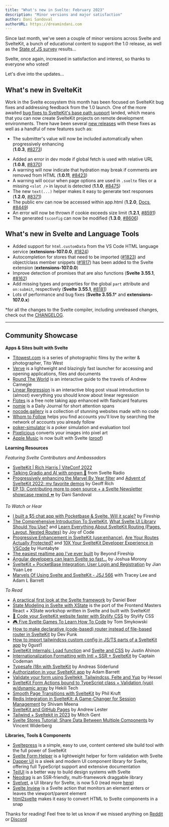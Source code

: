 ```yaml
---
title: "What's new in Svelte: February 2023"
description: "Minor versions and major satisfaction"
author: Dani Sandoval
authorURL: https://dreamindani.com
---
```


Since last month, we've seen a couple of minor versions across Svelte and SvelteKit, a bunch of educational content to support the 1.0 release, as well as the [State of JS survey](https://stateofjs.com) results...

Svelte, once again, increased in satisfaction and interest, so thanks to everyone who voted!

Let's dive into the updates...

## What's new in SvelteKit
Work in the Svelte ecosystem this month has been focused on SvelteKit bug fixes and addressing feedback from the 1.0 launch. One of the more awaited [bug fixes to SvelteKit's base path support](https://github.com/sveltejs/kit/issues/2958) landed, which means that you can now create SvelteKit projects on remote development environments. There have been several [new releases](https://github.com/sveltejs/kit/blob/master/packages/kit/CHANGELOG.md) with these fixes as well as a handful of new features such as:
- The submitter's value will now be included automatically when progressively enhancing <form method="get"> (**1.0.3**, [#8273](https://github.com/sveltejs/kit/pull/8273))
- Added an error in dev mode if global fetch is used with relative URL (**1.0.8**, [#8370](https://github.com/sveltejs/kit/pull/8370))
- A warning will now indicate that hydration may break if comments are removed from HTML (**1.0.11**, [#8423](https://github.com/sveltejs/kit/pull/8423))
- A warning will occur when page options are used in `.svelte` files or a missing `<slot />` in layout is detected (**1.1.0**, [#8475](https://github.com/sveltejs/kit/pull/8475))
- The new `text(...)` helper makes it easy to generate text responses (**1.2.0**, [#8371](https://github.com/sveltejs/kit/pull/8371))
- The public env can now be accessed within app.html (**1.2.0**, [Docs](https://kit.svelte.dev/docs/project-structure#project-files-src), [#8449](https://github.com/sveltejs/kit/pull/8449))
- An error will now be thrown if cookie exceeds size limit (**1.2.1**, [#8591](https://github.com/sveltejs/kit/pull/8591))
- The generated `tsconfig` can now be modified (**1.3.0**, [#8606](https://github.com/sveltejs/kit/pull/8606))


## What's new in Svelte and Language Tools
- Added support for `html.customData` from the VS Code HTML language service (**extensions-107.0.0**, [#1824](https://github.com/sveltejs/language-tools/pull/1824))
- Autocompletion for stores that need to be imported ([#1823](https://github.com/sveltejs/language-tools/pull/1823)) and object/class member snippets ([#1817](https://github.com/sveltejs/language-tools/pull/1817)) has been added to the Svelte extension (**extensions-107.0.0**)
- Improve detection of promises that are also functions (**Svelte 3.55.1**, [#8162](https://github.com/sveltejs/svelte/pull/8162))
- Add missing types and properties for the global `part` attribute and `on:submit`, respectively (**Svelte 3.55.1**, [#8181](https://github.com/sveltejs/svelte/issues/8181))
- Lots of performance and bug fixes (**Svelte 3.55.1*** and **extensions-107.0.x**)

*for all the changes to the Svelte compiler, including unreleased changes, check out the [CHANGELOG](https://github.com/sveltejs/svelte/blob/master/CHANGELOG.md).

---

## Community Showcase

**Apps & Sites built with Svelte**
- [Titowest.com](https://titowest.com/) is a series of photographic films by the writer & photographer, Tito West
- [Verve](https://github.com/ParthJadhav/verve) is a lightweight and blazingly fast launcher for accessing and opening applications, files and documents
- [Round The World](https://rtw.voyage/) is an interactive guide to the travels of Andrew Carnegie
- [Linear Regression](https://mlu-explain.github.io/linear-regression/) is an interactive blog post visual introduction to (almost) everything you should know about linear regression
- [Flotes](https://flotes.app/) is a free note taking app enhanced with flashcard features
- [nomie](https://github.com/open-nomie/nomie6-oss) is a Daily Journal for short attention spans
- [nocode.gallery](https://nocode.gallery/) is a collection of stunning websites made with no code
- [Whom to Follow](https://whomtofollow.com/) helps you find accounts you'll love by searching the network of accounts you already follow
- [poker-simulator](https://github.com/hucancode/poker-simulator) is a poker simulation and evaluation tool
- [Pixelicious](https://www.pixelicious.xyz/) converts your images into pixel art
- [Apple Music](https://music.apple.com/us/browse) is now built with Svelte ([proof](https://twitter.com/BrittneyPostma/status/1615381017300271104))

**Learning Resources**

_Featuring Svelte Contributors and Ambassadors_
- [SvelteKit | Rich Harris | ViteConf 2022](https://www.youtube.com/watch?v=-OMPfr56kXI)
- [Talking Gradio and AI with pngwn 🐧](https://www.svelteradio.com/episodes/gradio-with-pngwn) from Svelte Radio
- [Progressively enhancing the Marvel By Year filter](https://geoffrich.net/posts/marvel-filter-state/) and [Advent of SvelteKit 2022: my favorite demos](https://geoffrich.net/posts/advent-of-sveltekit-2022/) by Geoff Rich
- [EP 13: Contributing more to open source + a Svelte Newsletter showcase rewind ⏪](https://bookmarkbeat.substack.com/p/contributing-more-to-open-source) by Dani Sandoval

_To Watch or Hear_
- [I built a $5 chat app with Pocketbase & Svelte. Will it scale?](https://www.youtube.com/watch?v=gUYBFDPZ5qk) by Fireship
- [The Comprehensive Introduction To SvelteKit](https://www.youtube.com/watch?v=obmiLi3bhkQ), [What Svelte UI Library Should You Use?](https://www.youtube.com/watch?v=O0mNU0maItY) and [Learn Everything About SvelteKit Routing (Pages, Layout, Nested Routes)](https://www.youtube.com/watch?v=7hXHbGj6iE0) by Joy of Code
- [Progressive Enhancement in SvelteKit (use:enhance)](https://www.youtube.com/watch?v=jXtzWMhdI2U), [Are Your Routes Actually Protected?](https://www.youtube.com/watch?v=UbhhJWV3bmI) and [10X Your SvelteKit Developer Experience in VSCode](https://www.youtube.com/watch?v=13v50nLh67Q) by Huntabyte
- [The easiest realtime app I’ve ever built](https://www.youtube.com/watch?v=UbOaAtHWidc) by Beyond Fireship
- [Angular developers can learn Svelte so fast...](https://www.youtube.com/watch?v=lKdw_z9qmPU) by Joshua Morony
- [SvelteKit + PocketBase Integration: User Login and Registration](https://www.youtube.com/watch?v=AxPB3e-3yEM) by Jian Yuan Lee
- [Marvels Of Using Svelte and SvelteKit - JSJ 566](https://topenddevs.com/podcasts/javascript-jabber/episodes/marvels-of-using-svelte-and-sveltekit-jsj-566) with Tracey Lee and Adam L Barrett


_To Read_
- [A practical first look at the Svelte framework](https://mainmatter.com/blog/2023/01/24/sveltekit-super-rentals/) by Daniel Beer
- [State Modeling in Svelte with XState](https://github.com/annaghi/xstate-svelte-workshop) is the port of the Frontend Masters React + XState workshop written in Svelte and built with SvelteKit!
- [🚀 Code your SvelteKit website faster with Stylify CSS](https://stylifycss.com/blog/code-your-sveltekit-website-faster-with-stylify-css/) by Stylify CSS
- [🎮 Five Svelte Games To Learn How To Code](https://tomaszs2.medium.com/five-svelte-games-to-learn-how-to-code-f36ae6e58923) by Tom Smykowski
- [How to make declarative (code-based) router instead of file-based router in SvelteKit](https://dev.to/devpunk/how-to-make-declarativecode-based-router-instead-of-file-based-router-in-sveltekit-2-3dd4) by Dev Punk
- [How to import tailwindcss custom config in JS/TS parts of a SvelteKit app](https://gist.github.com/0gust1/aa8c8b831428cdd7a5535e92cbf02f04) by 0gust1
- [SvelteKit Internals: Load function](https://www.okupter.com/blog/sveltekit-internals-load-function) and [Svelte and CSS](https://www.okupter.com/blog/svelte-and-css) by Justin Ahinon
- [Internationalization Formatting with Intl + SSR + SvelteKit](https://www.captaincodeman.com/internationalization-formatting-with-intl-ssr-sveltekit) by Captain Codeman
- [Typesafe i18n with SvelteKit](https://blog.encodeart.dev/typesafe-i18n-with-sveltekit) by Andreas Söderlund
- [Authorization in your SvelteKit app](https://cerbos.dev/blog/authorization-in-your-sveltekit-app) by Adam Barrett
- [Validate your form using Sveltekit, Tailwindcss, Felte and Yup](https://medium.com/@Heesel/validate-your-form-using-sveltekit-tailwindcss-felte-and-yup-ddc11cd04717) by Hessel
- [SvelteKit Form Actions bound to TypeScript class + Validation (yup) w/dynamic array](http://enehana.nohea.com/general/sveltekit-form-actions-bound-to-typescript-class-validation-yup-w-dynamic-array/) by Hekili Tech
- [Smooth Page Transitions with SvelteKit](https://philkruft.dev/blog/smooth-page-transitions-with-sveltekit/) by Phil Kruft
- [Redis Integration in SvelteKit: A Game-Changer for Session Management](https://dev.to/theether0/redis-integration-in-sveltekit-a-game-changer-for-session-management-84i) by Shivam Meena
- [SvelteKit and GitHub Pages](https://andrewlester.net/blog/posts/sveltekit-and-github-pages) by Andrew Lester
- [Tailwind + Sveltekit in 2023](https://medium.com/@gentmitch/tailwind-sveltkit-in-2023-44c19d91c8fd) by Mitch Gent
- [Svelte Stores Tutorial: Share Data Between Multiple Components](https://learnjavascripts.com/development/web-development/frameworks/svelte/svelte-stores-tutorial-share-data-between-multiple-components/) by Vincent Widerberg


**Libraries, Tools & Components**
- [Sveltepress](https://sveltepress.site/) is a simple, easy to use, content centered site build tool with the full power of SvelteKit
- [Svelte Form Helper](https://www.npmjs.com/package/svelte-form-helper) is a lightweight helper for form validation with Svelte
- [Dapper UI](https://github.com/Bastian/dapper-ui) is a sleek and modern UI component library for Svelte, offering full TypeScript support and extensive documentation
- [TeilUI](https://sidharth-anand.github.io/teil-ui/) is a better way to build design systems with Svelte
- [Neodrag](https://www.neodrag.dev/) is an SSR-friendly, multi-framework draggable library
- [Svelvet](https://www.svelvet.io/), a UI library for Svelte, is now 5.0 (read more [here](https://medium.com/@efergus1/svelvet-5-0-a-community-driven-update-cfcc93e7b7a7))
- [Svelte Inview](https://github.com/maciekgrzybek/svelte-inview) is a Svelte action that monitors an element enters or leaves the viewport/parent element
- [html2svelte](https://github.com/drbh/html2svelte) makes it easy to convert HTML to Svelte components in a snap


Thanks for reading! Feel free to let us know if we missed anything on [Reddit](https://www.reddit.com/r/sveltejs/) or [Discord](https://discord.gg/svelte)

